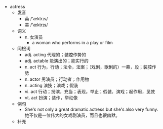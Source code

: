 - actress
  - 发音
    - 英 /'æktrɪs/
    - 美 /'æktrɪs/
  - 词义
    - n. 女演员
      - a woman who performs in a play or film
  - 同根词
    - adj. acting 代理的；装腔作势的
    - adj. actable 能演出的；能实行的
    - n. act 行为，行动；法令，法案；（戏剧，歌剧的）一幕，段；装腔作势
    - n. actor 男演员；行动者；作用物
    - n. acting 演技；演戏；假装
    - vi. act 行动；扮演，充当；表现，举止；假装，演戏；起作用，见效
    - vt. act 扮演；装作，举动像
  - 例句
    - She's not only a great dramatic actress but she's also very funny. 她不仅是一位伟大的女戏剧演员，而且也很幽默。
  - 补充